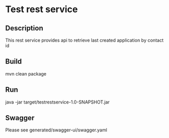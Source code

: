 # Test rest service

## Description

This rest service provides api to retrieve last created application by contact id

## Build

mvn clean package

## Run

java -jar target/testrestservice-1.0-SNAPSHOT.jar

## Swagger

Please see generated/swagger-ui/swagger.yaml
